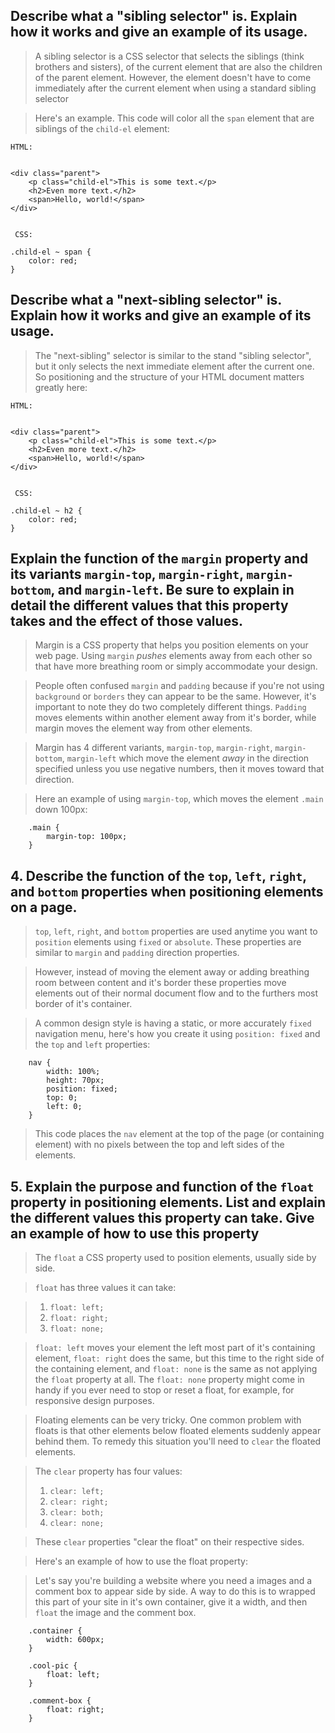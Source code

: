 
## Describe what a "sibling selector" is. Explain how it works and give an example of its usage.

>  A sibling selector is a CSS selector that selects the siblings (think brothers and sisters), of the current element that are also the children of the parent element. However, the element doesn't have to come immediately after the current element when using a standard sibling selector 

> Here's an example. This code will color all the `span` element that are siblings of the `child-el` element:

```
HTML:


<div class="parent">
	<p class="child-el">This is some text.</p>
	<h2>Even more text.</h2>
	<span>Hello, world!</span>
</div>


 CSS:

.child-el ~ span {
	color: red;
}

```

## Describe what a "next-sibling selector" is. Explain how it works and give an example of its usage.

> The "next-sibling" selector is similar to the stand "sibling selector", but it only selects the next immediate element after the current one. So positioning and the structure of your HTML document matters greatly here:

```
HTML:


<div class="parent">
	<p class="child-el">This is some text.</p>
	<h2>Even more text.</h2>
	<span>Hello, world!</span>
</div>


 CSS:

.child-el ~ h2 {
	color: red;
}

```

## Explain the function of the `margin` property and its variants `margin-top`, `margin-right`, `margin-bottom`, and `margin-left`. Be sure to explain in detail the different values that this property takes and the effect of those values.

> Margin is a CSS property that helps you position elements on your web page. Using `margin` *pushes* elements away from each other so that have more breathing room or simply accommodate your design.

> People often confused `margin` and `padding` because if you're not using `background` or `borders` they can appear to be the same. However, it's important to note they do two completely different things. `Padding` moves elements within another element away from it's border, while margin moves the element way from other elements.

> Margin has 4 different variants, `margin-top`, `margin-right`, `margin-bottom`, `margin-left` which move the element *away* in the direction specified unless you use negative numbers, then it moves toward that direction.

> Here an example of using `margin-top`, which moves the element `.main` down 100px:

```
	.main {
		margin-top: 100px;
	}
```

## 4. Describe the function of the `top`, `left`, `right`, and `bottom` properties when positioning elements on a page.

>  `top`, `left`, `right`, and `bottom` properties are used anytime you want to ` position` elements using `fixed` or `absolute`. These properties are similar to `margin` and `padding` direction properties. 

> However, instead of moving the element away or adding breathing room between content and it's border these properties move elements out of their normal document flow and to the furthers most border of it's container.

> A common design style is having a static, or more accurately `fixed` navigation menu, here's how you create it using `position: fixed` and the `top` and `left` properties:

```
	nav {
		width: 100%;
		height: 70px;
		position: fixed;
		top: 0;
		left: 0;
	}
```

> This code places the `nav` element at the top of the page (or containing element) with no pixels between the top and left sides of the elements.

## 5. Explain the purpose and function of the `float` property in positioning elements. List and explain the different values this property can take. Give an example of how to use this property

> The `float` a CSS property used to position elements, usually side by side. 

> `float` has three values it can take: 

> 1. `float: left;`
> 2. `float: right;`
> 3. `float: none;`

> `float: left` moves your element the left most part of it's containing element, `float: right` does the same, but this time to the right side of the containing element, and `float: none` is the same as not applying the `float` property at all. The `float: none` property might come in handy if you ever need to stop or reset a float, for example, for responsive design purposes. 

> Floating elements can be very tricky. One common problem with floats is that other elements below floated elements suddenly appear behind them. To remedy this situation you'll need to `clear` the floated elements. 

> The `clear` property has four values:
> 1. `clear: left;`
> 2. `clear: right;`
> 3. `clear: both;`
> 4. `clear: none;`

> These `clear` properties "clear the float" on their respective sides.

> Here's an example of how to use the float property:

> Let's say you're building a website where you need a images and a comment box to appear side by side. A way to do this is to wrapped this part of your site in it's own container, give it a width, and then `float` the image and the comment box.

```
	.container {
		width: 600px;
	}
	
	.cool-pic {
		float: left;
	}
	
	.comment-box {
		float: right;
	}

```
